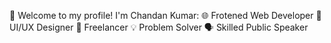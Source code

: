 👋 Welcome to my profile! I'm Chandan Kumar:
🌐 Frotened Web Developer
🎨 UI/UX Designer 
💼 Freelancer
💡 Problem Solver 
🗣️ Skilled Public Speaker

<!---
Solo-Coder0/Solo-Coder0 is a ✨ special ✨ repository because its `README.md` (this file) appears on your GitHub profile.
You can click the Preview link to take a look at your changes.
--->
